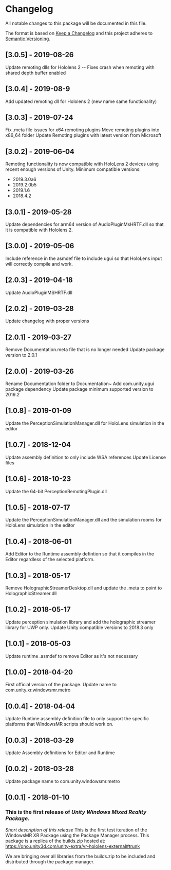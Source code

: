 # Changelog
All notable changes to this package will be documented in this file.

The format is based on [Keep a Changelog](http://keepachangelog.com/en/1.0.0/)
and this project adheres to [Semantic Versioning](http://semver.org/spec/v2.0.0.html).

## [3.0.5] - 2019-08-26

Update remoting dlls for Hololens 2
-- Fixes crash when remoting with shared depth buffer enabled

## [3.0.4] - 2019-08-9

Add updated remoting dll for Hololens 2 (new name same functionality)

## [3.0.3] - 2019-07-24

Fix .meta file issues for x64 remoting plugins
Move remoting plugins into x86_64 folder
Update Remoting plugins with latest version from Microsoft

## [3.0.2] - 2019-06-04

Remoting functionality is now compatible with HoloLens 2 devices using recent enough versions of Unity. Minimum compatible versions:
- 2019.3.0a6
- 2019.2.0b5
- 2019.1.6
- 2018.4.2

## [3.0.1] - 2019-05-28

Update dependencies for arm64 version of AudioPluginMsHRTF.dll so that it is compatible with Hololens 2.

## [3.0.0] - 2019-05-06

Include reference in the asmdef file to include ugui so that HoloLens input will correctly compile and work.

## [2.0.3] - 2019-04-18

Update AudioPluginMSHRTF.dll

## [2.0.2] - 2019-03-28

Update changelog with proper versions

## [2.0.1] - 2019-03-27

Remove Documentation.meta file that is no longer needed
Update package version to 2.0.1

## [2.0.0] - 2019-03-26

Rename Documentation folder to Documentation~
Add com.unity.ugui package dependency
Update package minimum supported version to 2019.2

## [1.0.8] - 2019-01-09

Update the PerceptionSimulationManager.dll for HoloLens simulation in the editor

## [1.0.7] - 2018-12-04

Update assembly definition to only include WSA references
Update License files

## [1.0.6] - 2018-10-23

Update the 64-bit PerceptionRemotingPlugin.dll 

## [1.0.5] - 2018-07-17

Update the PerceptionSimulationManager.dll and the simulation rooms for HoloLens simulation in the editor

## [1.0.4] - 2018-06-01

Add Editor to the Runtime assembly defintion so that it compiles in the Editor regardless of the selected platform.

## [1.0.3] - 2018-05-17

Remove HolographicStreamerDesktop.dll and update the .meta to point to HolographicStreamer.dll

## [1.0.2] - 2018-05-17

Update perception simulation library and add the holographic streamer library for UWP only.
Update Unity compatible versions to 2018.3 only

## [1.0.1] - 2018-05-03

Update runtime .asmdef to remove Editor as it's not necessary

## [1.0.0] - 2018-04-20

First official version of the package.
Update name to com.unity.xr.windowsmr.metro

## [0.0.4] - 2018-04-04

Update Runtime assembly definition file to only support the specific platforms that WindowsMR scripts should work on.

## [0.0.3] - 2018-03-29

Update Assembly definitions for Editor and Runtime

## [0.0.2] - 2018-03-28

Update package name to com.unity.windowsmr.metro

## [0.0.1] - 2018-01-10

### This is the first release of *Unity Windows Mixed Reality Package*.

*Short description of this release*
This is the first test iteration of the WindowsMR XR Package using the Package Manager process. This package is a replica of the builds.zip hosted at:
https://ono.unity3d.com/unity-extra/vr-hololens-external#trunk

We are bringing over all libraries from the builds.zip to be included and distributed through the package manager.

